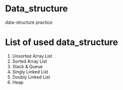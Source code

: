 # Data_structure
data-structure practice

# List of used data_structure
1. Unsorted Array List
2. Sorted Array List
3. Stack & Queue
4. Singly Linked List
5. Doubly Linked List
6. Heap
